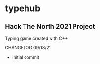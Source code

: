 # typehub
## Hack The North 2021 Project 
Typing game created with C++

CHANGELOG 09/18/21
- initial commit
